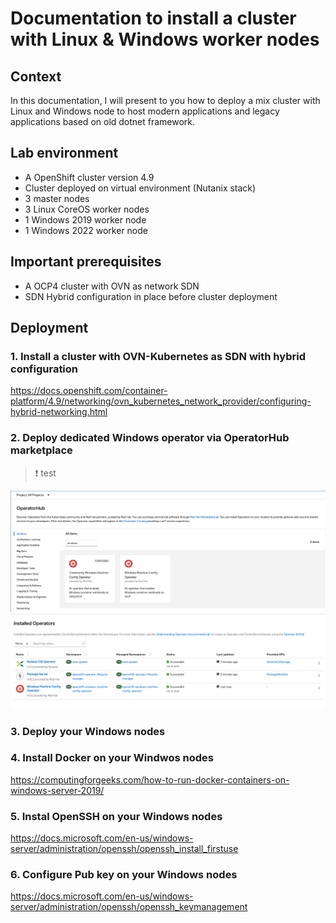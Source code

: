 # Documentation to install a cluster with Linux & Windows worker nodes

## Context

In this documentation, I will present to you how to deploy a mix cluster with Linux and Windows node to host modern applications and legacy applications based on old dotnet framework.

## Lab environment

- A OpenShift cluster version 4.9
- Cluster deployed on virtual environment (Nutanix stack)
- 3 master nodes
- 3 Linux CoreOS worker nodes
- 1 Windows 2019 worker node
- 1 Windows 2022 worker node 

## Important prerequisites 

- A OCP4 cluster with OVN as network SDN
- SDN Hybrid configuration in place before cluster deployment 

## Deployment

### 1. Install a cluster with OVN-Kubernetes as SDN with hybrid configuration  
https://docs.openshift.com/container-platform/4.9/networking/ovn_kubernetes_network_provider/configuring-hybrid-networking.html  

### 2. Deploy dedicated Windows operator via OperatorHub marketplace

> :heavy_exclamation_mark: test

![Windows Operator](images/windows_operator.png)
![Windows Operator](images/operator.png)

### 3. Deploy your Windows nodes

### 4. Install Docker on your Windwos nodes  
https://computingforgeeks.com/how-to-run-docker-containers-on-windows-server-2019/

### 5. Instal OpenSSH on your Windows nodes  
https://docs.microsoft.com/en-us/windows-server/administration/openssh/openssh_install_firstuse

### 6. Configure Pub key on your Windows nodes  
https://docs.microsoft.com/en-us/windows-server/administration/openssh/openssh_keymanagement
